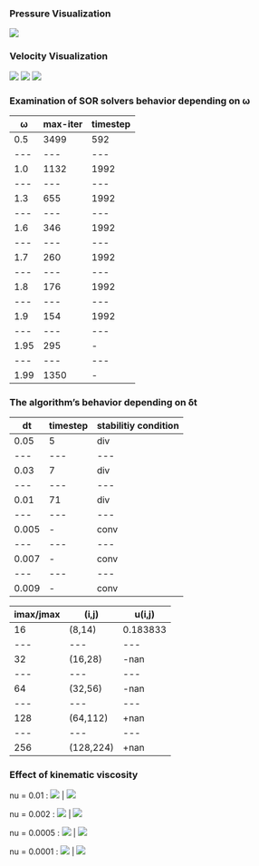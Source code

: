 ### Pressure Visualization

![](example_cases/LidDrivenCavity/Plots/contour_pressure_gray.png)



### Velocity Visualization

![](example_cases/LidDrivenCavity/Plots/contour_u_gray.png)
![](example_cases/LidDrivenCavity/Plots/contour_v_gray.png)
![](example_cases/LidDrivenCavity/Plots/Glyph_velocity_gray.png)




### Examination of SOR solvers behavior depending on ω

ω | max-iter | timestep |
--- | --- | --- |
0.5 | 3499 | 592 |
--- | --- | --- |
1.0 | 1132 | 1992 |
--- | --- | --- |
1.3 | 655 | 1992 |
--- | --- | --- |
1.6 | 346 | 1992 |
--- | --- | --- |
1.7 | 260 | 1992 |
--- | --- | --- |
1.8 | 176 | 1992 |
--- | --- | --- |
1.9 | 154 | 1992 |
--- | --- | --- |
1.95 | 295 | - |
--- | --- | --- |
1.99 | 1350 | - |


### The algorithm’s behavior depending on δt

dt | timestep | stabilitiy condition |
--- | --- | --- |
0.05 | 5 | div |
--- | --- | --- |
0.03 | 7 | div |
--- | --- | --- |
0.01 | 71 | div |
--- | --- | --- |
0.005 | - | conv |
--- | --- | --- |
0.007 | - | conv |
--- | --- | --- |
0.009 | - | conv |




imax/jmax | (i,j) | u(i,j) |
--- | --- | --- |
16 | (8,14) | 0.183833 |
--- | --- | --- |
32 | (16,28) | -nan |
--- | --- | --- |
64 | (32,56) | -nan |
--- | --- | --- |
128 | (64,112) | +nan |
--- | --- | --- |
256 | (128,224) | +nan |



### Effect of kinematic viscosity

nu = 0.01 :
![](/example_cases/LidDrivenCavity/Plots/NuComparison/ustream_100_nu01.png) | ![](/example_cases/LidDrivenCavity/Plots/NuComparison/u_100_nu01.png)

nu = 0.002 :
![](/example_cases/LidDrivenCavity/Plots/NuComparison/ustream_100_nu002.png) | ![](/example_cases/LidDrivenCavity/Plots/NuComparison/u_100_nu002.png)

nu = 0.0005 :
![](/example_cases/LidDrivenCavity/Plots/NuComparison/ustream_100_nu0005.png) | ![](/example_cases/LidDrivenCavity/Plots/NuComparison/u_100_nu0005.png)

nu = 0.0001 :
![](/example_cases/LidDrivenCavity/Plots/NuComparison/ustream_100_nu0001.png) | ![](/example_cases/LidDrivenCavity/Plots/NuComparison/u_100_nu0001.png)
